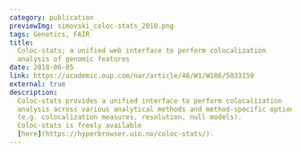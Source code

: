```yaml
---
category: publication
previewImg: simovski_coloc-stats_2018.png
tags: Genetics, FAIR
title:
  Coloc-stats; a unified web interface to perform colocalization 
  analysis of genomic features
date: 2018-06-05
link: https://academic.oup.com/nar/article/46/W1/W186/5033159
external: true
description:
  Coloc-stats provides a unified interface to perform colocalization 
  analysis across various analytical methods and method-specific options 
  (e.g. colocalization measures, resolution, null models). 
  Coloc-stats is freely available 
  [here](https://hyperbrowser.uio.no/coloc-stats/).
---
```

